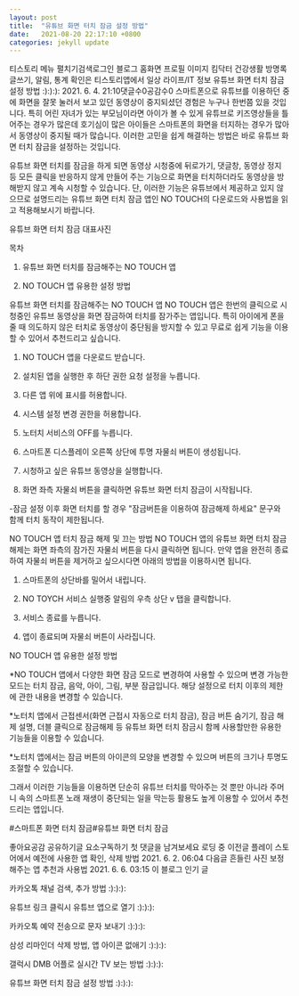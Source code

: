 ```yaml
---
layout: post
title:  "유튜브 화면 터치 잠금 설정 방법"
date:   2021-08-20 22:17:10 +0800
categories: jekyll update
---
```

티스토리 메뉴 펼치기검색로그인
블로그 홈화면
프로필 이미지
킴닥터 건강생활
방명록
글쓰기, 알림, 통계 확인은 티스토리앱에서
일상 라이프/IT 정보
유튜브 화면 터치 잠금 설정 방법
:):):):
2021. 6. 4. 21:10댓글수0공감수0
스마트폰으로 유튜브를 이용하던 중에 화면을 잘못 눌러서 보고 있던 동영상이 중지되셨던 경험은 누구나 한번쯤 있을 것입니다. 특히 어린 자녀가 있는 부모님이라면 아이가 볼 수 있게 유튜브로 키즈영상들을 틀어주는 경우가 많은데 호기심이 많은 아이들은 스마트폰의 화면을 터지하는 경우가 많아서 동영상이 중지될 때가 많습니다. 이러한 고민을 쉽게 해결하는 방법은 바로 유튜브 화면 터치 잠금을 설정하는 것입니다.

 

유튜브 화면 터치를 잠금을 하게 되면 동영상 시청중에 뒤로가기, 댓글창, 동영상 정지 등 모든 클릭을 반응하지 않게 만들어 주는 기능으로 화면을 터치하더라도 동영상을 방해받지 않고 계속 시청할 수 있습니다. 단, 이러한 기능은 유튜브에서 제공하고 있지 않으므로 설명드리는 유튜브 화면 터치 잠금 앱인 NO TOUCH의 다운로드와 사용법을 읽고 적용해보시기 바랍니다.

 

유튜브 화면 터치 잠금 대표사진
 

목차
1. 유튜브 화면 터치를 잠금해주는 NO TOUCH 앱

2. NO TOUCH 앱 유용한 설정 방법

 

유튜브 화면 터치를 잠금해주는 NO TOUCH 앱
NO TOUCH 앱은 한번의 클릭으로 시청중인 유튜브 동영상을 화면 잠금하여 터치를 잠가주는 앱입니다. 특히 아이에게 폰을 줄 때 의도하지 않은 터치로 동영상이 중단됨을 방지할 수 있고 무료로 쉽게 기능을 이용할 수 있어서 추천드리고 싶습니다.

 



1. NO TOUCH 앱을 다운로드 받습니다.

2. 설치된 앱을 실행한 후 하단 권한 요청 설정을 누릅니다.

 

 



3. 다른 앱 위에 표시를 허용합니다.

4. 시스템 설정 변경 권한을 허용합니다.

 

 



5. 노터치 서비스의 OFF를 누릅니다.

6. 스마트폰 디스플레이 오른쪽 상단에 투명 자물쇠 버튼이 생성됩니다.

 

 



7. 시청하고 싶은 유튜브 동영상을 실행합니다.

8. 화면 좌측 자물쇠 버튼을 클릭하면 유튜브 화면 터치 잠금이 시작됩니다.

 

-잠금 설정 이후 화면 터치를 할 경우 "잠금버튼을 이용하여 잠금해제 하세요" 문구와 함께 터치 동작이 제한됩니다.

 

NO TOUCH 앱 터치 잠금 해제 및 끄는 방법
NO TOUCH 앱의 유튜브 화면 터치 잠금 해제는 화면 좌측의 잠가진 자물쇠 버튼을 다시 클릭하면 됩니다. 만약 앱을 완전히 종료하여 자물쇠 버튼을 제거하고 싶으시다면 아래의 방법을 이용하시면 됩니다.

 



1. 스마트폰의 상단바를 밀어서 내립니다.

2. NO TOYCH 서비스 실행중 알림의 우측 상단 v 탭을 클릭합니다.

3. 서비스 종료를 누릅니다.

4. 앱이 종료되며 자물쇠 버튼이 사라집니다.

 

NO TOUCH 앱 유용한 설정 방법


*NO TOUCH 앱에서 다양한 화면 잠금 모드로 변경하여 사용할 수 있으며 변경 가능한 모드는 터치 잠금, 음악, 아이, 그림, 부분 잠금입니다. 해당 설정으로 터치 이후의 제한에 관한 내용을 변경할 수 있습니다.

 

*노터치 앱에서 근접센서(화면 근접시 자동으로 터치 잠금), 잠금 버튼 숨기기, 잠금 해제 설명, 더블 클릭으로 잠금해제 등 유튜브 화면 터치 잠금시 함께 사용할만한 유용한 기능들을 이용할 수 있습니다.

 

 


*노터치 앱에서는 잠금 버튼의 아이콘의 모양을 변경할 수 있으며 버튼의 크기나 투명도 조절할 수 있습니다.

 

그래서 이러한 기능들을 이용하면 단순히 유튜브 터치를 막아주는 것 뿐만 아니라 주머니 속의 스마트폰 노래 재생이 중단되는 일을 막는등 활용도 높게 이용할 수 있어서 추천드리는 앱입니다.

#스마트폰 화면 터치 잠금#유튜브 화면 터치 잠금

좋아요공감
공유하기글 요소구독하기
첫 댓글을 남겨보세요
로딩 중
이전글
플레이 스토어에서 예전에 사용한 앱 확인, 삭제 방법
2021. 6. 2. 06:04
다음글
흔들린 사진 보정해주는 앱 추천과 사용법
2021. 6. 6. 03:15
이 블로그 인기 글

카카오톡 채널 검색, 추가 방법
:):):):

유튜브 링크 클릭시 유튜브 앱으로 열기
:):):):

카카오톡 예약 전송으로 문자 보내기
:):):):

삼성 리마인더 삭제 방법, 앱 아이콘 없애기
:):):):

갤럭시 DMB 어플로 실시간 TV 보는 방법
:):):):

유튜브 화면 터치 잠금 설정 방법
:):):):